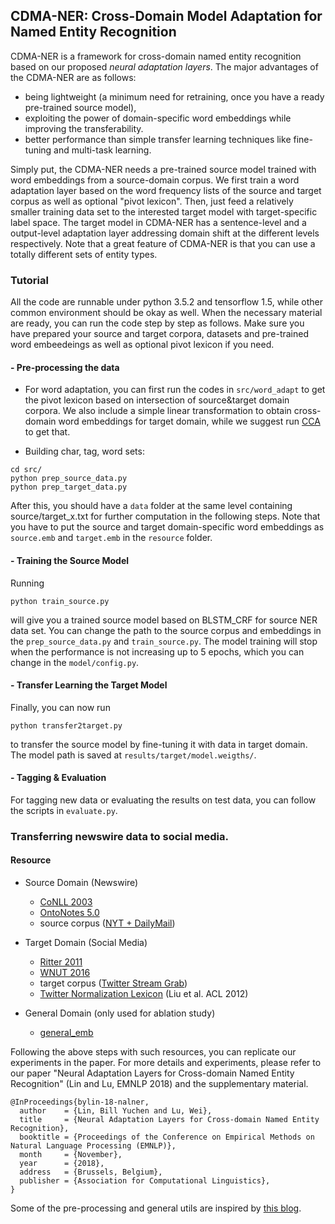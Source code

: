 ## CDMA-NER: Cross-Domain Model Adaptation for Named Entity Recognition 
CDMA-NER is a framework for cross-domain named entity recognition based on our proposed *neural adaptation layers*. 
The major advantages of the CDMA-NER are as follows: 
- being lightweight (a minimum need for retraining, once you have a ready pre-trained source model), 
- exploiting the power of domain-specific word embeddings while improving the transferability.
- better performance than simple transfer learning techniques like fine-tuning and multi-task learning. 

Simply put, the CDMA-NER needs a pre-trained source model trained with word embeddings from a source-domain corpus. 
We first train a word adaptation layer based on the word frequency lists of the source and  target corpus as well as optional "pivot lexicon". 
Then, just feed a relatively smaller training data set to the interested target model with target-specific label space.
The target model in CDMA-NER has a sentence-level and a output-level adaptation layer addressing domain shift at the different levels respectively.
Note that a great feature of CDMA-NER is that you can use a totally different sets of entity types.



### Tutorial

All the code are runnable under python 3.5.2 and tensorflow 1.5, while other common environment should be okay as well. When the necessary material are ready, you can run the code step by step as follows. Make sure you have prepared your source and target corpora, datasets and pre-trained word embeedeings as well as optional pivot lexicon if you need.

#### - Pre-processing the data 

- For word adaptation, you can first run the codes in `src/word_adapt` to get the pivot lexicon based on intersection of source&target domain corpora. We also include a simple linear transformation to obtain cross-domain word embeddings for target domain, while we suggest run [CCA](https://github.com/mfaruqui/crosslingual-cca) to get that. 

- Building char, tag, word sets: 

```
cd src/
python prep_source_data.py
python prep_target_data.py
```

After this, you should have a `data` folder at the same level containing source/target_x.txt for further computation in the following steps. Note that you have to put the source and target domain-specific word embeddings as `source.emb` and `target.emb` in the  `resource` folder.

#### - Training the Source Model
Running
```
python train_source.py
``` 
will give you a trained source model based on BLSTM_CRF for source NER data set. You can change the path to the source corpus and embeddings in the `prep_source_data.py` and `train_source.py`. The model training will stop when the performance is not increasing up to 5 epochs, which you can change in the `model/config.py`. 

#### - Transfer Learning the Target Model
Finally, you can now run
 ```
 python transfer2target.py
 ``` 
to transfer the source model by fine-tuning it with data in target domain. The model path is saved at ``results/target/model.weigths/``. 


#### - Tagging & Evaluation 

For tagging new data or evaluating the results on test data, you can follow the scripts in ``evaluate.py``. 


 

### Transferring newswire data to social media.

#### Resource 
- Source Domain (Newswire)
    - [CoNLL 2003](https://github.com/synalp/NER/tree/master/corpus/CoNLL-2003)
    - [OntoNotes 5.0](https://catalog.ldc.upenn.edu/LDC2013T19)
    - source corpus ([NYT + DailyMail](#))
    
- Target Domain (Social Media)
    - [Ritter 2011](https://github.com/aritter/twitter_nlp/blob/master/data/annotated/ner.txt)
    - [WNUT 2016](https://github.com/aritter/twitter_nlp/tree/master/data/annotated/wnut16)
    - target corpus ([Twitter Stream Grab](https://archive.org/details/twitterstream)) 
    - [Twitter Normalization Lexicon](http://www.hlt.utdallas.edu/~yangl/data/Text_Norm_Data_Release_Fei_Liu/) (Liu et al. ACL 2012)
        
- General Domain (only used for ablation study)
    - [general_emb](https://nlp.stanford.edu/projects/glove/) 
    

Following the above steps with such resources, you can replicate our experiments in the paper. 
For more details and experiments, please refer to our paper "Neural Adaptation Layers for Cross-domain Named Entity Recognition" (Lin and Lu, EMNLP 2018) and the supplementary material. 
```
@InProceedings{bylin-18-nalner,
  author    = {Lin, Bill Yuchen and Lu, Wei},
  title     = {Neural Adaptation Layers for Cross-domain Named Entity Recognition},
  booktitle = {Proceedings of the Conference on Empirical Methods on Natural Language Processing (EMNLP)},
  month     = {November},
  year      = {2018},
  address   = {Brussels, Belgium},
  publisher = {Association for Computational Linguistics},
}
``` 

Some of the pre-processing and general utils are inspired by [this blog](https://guillaumegenthial.github.io/sequence-tagging-with-tensorflow.html). 
